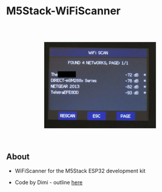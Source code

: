 # M5Stack-WiFiScanner

<br />
<br />

<p align="center">
 
<img src="https://github.com/PartsandCircuits/M5Stack-WiFiScanner/blob/master/WiFiScanner.png" width="300">

</p>

<br />

## About

- WiFiScanner for the M5Stack ESP32 development kit

- Code by Dimi - outline [here](http://forum.m5stack.com/topic/58/lesson-3-wi-fi-scanner)


